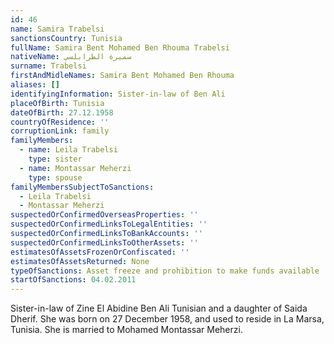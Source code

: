 ```yaml
---
id: 46
name: Samira Trabelsi
sanctionsCountry: Tunisia
fullName: Samira Bent Mohamed Ben Rhouma Trabelsi
nativeName: سميرة الطرابلسي
surname: Trabelsi
firstAndMidleNames: Samira Bent Mohamed Ben Rhouma
aliases: []
identifyingInformation: Sister-in-law of Ben Ali
placeOfBirth: Tunisia
dateOfBirth: 27.12.1958
countryOfResidence: ''
corruptionLink: family
familyMembers:
  - name: Leila Trabelsi
    type: sister
  - name: Montassar Meherzi
    type: spouse
familyMembersSubjectToSanctions:
  - Leila Trabelsi
  - Montassar Meherzi
suspectedOrConfirmedOverseasProperties: ''
suspectedOrConfirmedLinksToLegalEntities: ''
suspectedOrConfirmedLinksToBankAccounts: ''
suspectedOrConfirmedLinksToOtherAssets: ''
estimatesOfAssetsFrozenOrConfiscated: ''
estimatesOfAssetsReturned: None
typeOfSanctions: Asset freeze and prohibition to make funds available
startOfSanctions: 04.02.2011
---
```

Sister-in-law of Zine El Abidine Ben Ali Tunisian and a daughter of Saida 
Dherif. She was born on 27 December 1958, and used to reside in La Marsa, 
Tunisia. She is married to Mohamed Montassar Meherzi. 
